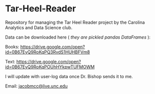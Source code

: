 # Tar-Heel-Reader
Repository for managing the Tar Heel Reader project by the Carolina Analytics and Data Science club.

Data can be downloaded here ( *they are pickled pandas DataFrames* ):

Books: https://drive.google.com/open?id=0B67EyQ9RoKqPQ3RvdS1HUHBFVm8

Text: https://drive.google.com/open?id=0B67EyQ9RoKqPOUhHYkpwTUFMOWM

I will update with user-log data once Dr. Bishop sends it to me.

Email: jacobmcc@live.unc.edu
